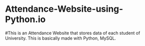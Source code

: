 # Attendance-Website-using-Python.io
#This is an Attendance Website that stores data of each student of University. This is basically made with Python, MySQL.
